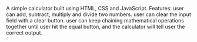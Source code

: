 A simple calculator built using HTML, CSS and JavaScript.
Features:
user can add, subtract, multiply and divide two numbers.
user can clear the input field with a clear button.
user can keep chaining mathematical operations together until user hit the equal button, and the calculator will tell user the correct output.

